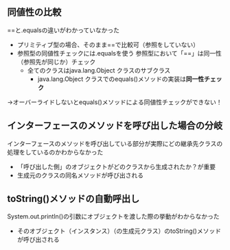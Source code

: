 ## 同値性の比較  
==と.equalsの違いがわかっていなかった  

- プリミティブ型の場合、そのまま==で比較可（参照をしていない）  
- 参照型の同値性チェックには.equalsを使う
  参照型において「==」は同一性（参照先が同じか）チェック
  - 全てのクラスはjava.lang.Object クラスのサブクラス
    - java.lang.Object クラスでのequals()メソッドの実装は<strong>同一性チェック</strong>  
  
→オーバーライドしないとequals()メソッドによる同値性チェックができない！  
  
## インターフェースのメソッドを呼び出した場合の分岐  
インターフェースのメソッドを呼び出している部分が実際にどの継承先クラスの処理をしているのかわからなかった  
- 「呼び出した側」のオブジェクトがどのクラスから生成されたか？が重要  
- 生成元のクラスの同名メソッドが呼び出される  

## toString()メソッドの自動呼出し  
System.out.println()の引数にオブジェクトを渡した際の挙動がわからなかった  
- そのオブジェクト（インスタンス）（の生成元クラス）のtoString()メソッドが呼び出される  
